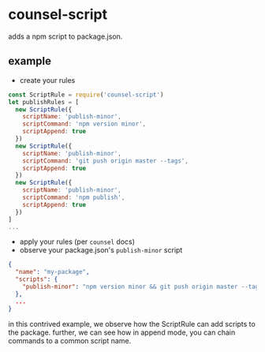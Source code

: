 # counsel-script

adds a npm script to package.json.

## example

- create your rules

```js
const ScriptRule = require('counsel-script')
let publishRules = [
  new ScriptRule({
    scriptName: 'publish-minor',
    scriptCommand: 'npm version minor',
    scriptAppend: true
  })
  new ScriptRule({
    scriptName: 'publish-minor',
    scriptCommand: 'git push origin master --tags',
    scriptAppend: true
  })
  new ScriptRule({
    scriptName: 'publish-minor',
    scriptCommand: 'npm publish',
    scriptAppend: true
  })
]
...
```

- apply your rules (per `counsel` docs)
- observe your package.json's `publish-minor` script

```json
{
  "name": "my-package",
  "scripts": {
    "publish-minor": "npm version minor && git push origin master --tags && npm publish"
  },
  ...
}
```

in this contrived example, we observe how the ScriptRule can add scripts to the package.  further, we can see how in append mode, you can chain commands to a common script name.